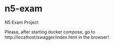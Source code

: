 # n5-exam
N5 Exam Project

Please, after starting docker compose, go to http://localhost/swagger/index.html in the browser!
